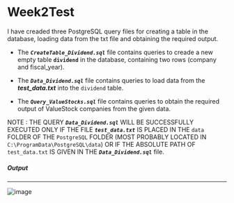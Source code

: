 # Week2Test

I have creaded three PostgreSQL query files for creating a table in the database, loading data from the txt file and obtaining the required output.

- The ***`CreateTable_Dividend.sql`*** file contains queries to creade a new empty table **`dividend`** in the database, containing two rows (company and fiscal_year).

- The ***`Data_Dividend.sql`*** file contains queries to load data from the ***test_data.txt*** into the `dividend` table.

- The ***`Query_ValueStocks.sql`*** file contains queries to obtain the required output of ValueStock companies from the given data.

NOTE : THE QUERY ***`Data_Dividend.sql`*** WILL BE SUCCESSFULLY EXECUTED ONLY IF THE FILE  ***`test_data.txt`*** IS PLACED IN THE `data` FOLDER OF THE `PostgreSQL` FOLDER (MOST PROBABLY LOCATED IN `C:\ProgramData\PostgreSQL\data`) OR IF THE ABSOLUTE PATH OF `test_data.txt` IS GIVEN IN THE ***`Data_Dividend.sql`*** file.

    
##### Output
---

![image](https://user-images.githubusercontent.com/100111191/156892196-61398bed-717d-47bb-8bda-5aa6572fdc27.png)


